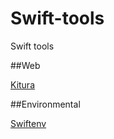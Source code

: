 # Swift-tools
Swift tools


##Web

[Kitura](https://github.com/IBM-Swift/Kitura.git)


##Environmental

[Swiftenv](https://github.com/kylef/swiftenv)
